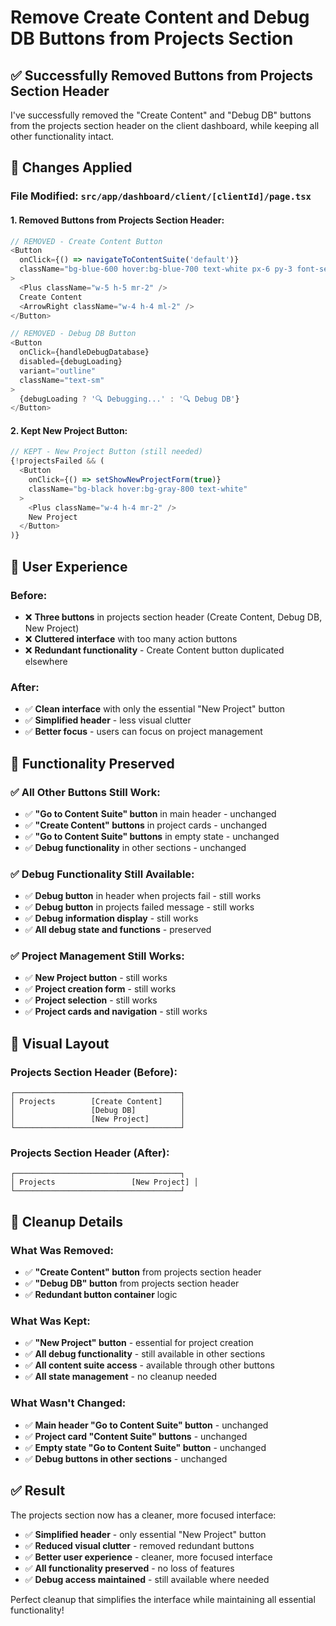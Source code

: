 # Remove Create Content and Debug DB Buttons from Projects Section

## ✅ Successfully Removed Buttons from Projects Section Header

I've successfully removed the "Create Content" and "Debug DB" buttons from the projects section header on the client dashboard, while keeping all other functionality intact.

## 🔧 Changes Applied

### **File Modified: `src/app/dashboard/client/[clientId]/page.tsx`**

#### **1. Removed Buttons from Projects Section Header:**
```typescript
// REMOVED - Create Content Button
<Button 
  onClick={() => navigateToContentSuite('default')}
  className="bg-blue-600 hover:bg-blue-700 text-white px-6 py-3 font-semibold shadow-md hover:shadow-lg transition-all duration-200"
>
  <Plus className="w-5 h-5 mr-2" />
  Create Content
  <ArrowRight className="w-4 h-4 ml-2" />
</Button>

// REMOVED - Debug DB Button
<Button 
  onClick={handleDebugDatabase}
  disabled={debugLoading}
  variant="outline"
  className="text-sm"
>
  {debugLoading ? '🔍 Debugging...' : '🔍 Debug DB'}
</Button>
```

#### **2. Kept New Project Button:**
```typescript
// KEPT - New Project Button (still needed)
{!projectsFailed && (
  <Button 
    onClick={() => setShowNewProjectForm(true)}
    className="bg-black hover:bg-gray-800 text-white"
  >
    <Plus className="w-4 h-4 mr-2" />
    New Project
  </Button>
)}
```

## 🎯 User Experience

### **Before:**
- ❌ **Three buttons** in projects section header (Create Content, Debug DB, New Project)
- ❌ **Cluttered interface** with too many action buttons
- ❌ **Redundant functionality** - Create Content button duplicated elsewhere

### **After:**
- ✅ **Clean interface** with only the essential "New Project" button
- ✅ **Simplified header** - less visual clutter
- ✅ **Better focus** - users can focus on project management

## 🔄 Functionality Preserved

### **✅ All Other Buttons Still Work:**
- ✅ **"Go to Content Suite" button** in main header - unchanged
- ✅ **"Create Content" buttons** in project cards - unchanged
- ✅ **"Go to Content Suite" buttons** in empty state - unchanged
- ✅ **Debug functionality** in other sections - unchanged

### **✅ Debug Functionality Still Available:**
- ✅ **Debug button** in header when projects fail - still works
- ✅ **Debug button** in projects failed message - still works
- ✅ **Debug information display** - still works
- ✅ **All debug state and functions** - preserved

### **✅ Project Management Still Works:**
- ✅ **New Project button** - still works
- ✅ **Project creation form** - still works
- ✅ **Project selection** - still works
- ✅ **Project cards and navigation** - still works

## 🎨 Visual Layout

### **Projects Section Header (Before):**
```
┌─────────────────────────────────────┐
│ Projects        [Create Content]    │
│                 [Debug DB]          │
│                 [New Project]       │
└─────────────────────────────────────┘
```

### **Projects Section Header (After):**
```
┌─────────────────────────────────────┐
│ Projects                 [New Project] │
└─────────────────────────────────────┘
```

## 🧹 Cleanup Details

### **What Was Removed:**
- ✅ **"Create Content" button** from projects section header
- ✅ **"Debug DB" button** from projects section header
- ✅ **Redundant button container** logic

### **What Was Kept:**
- ✅ **"New Project" button** - essential for project creation
- ✅ **All debug functionality** - still available in other sections
- ✅ **All content suite access** - available through other buttons
- ✅ **All state management** - no cleanup needed

### **What Wasn't Changed:**
- ✅ **Main header "Go to Content Suite" button** - unchanged
- ✅ **Project card "Content Suite" buttons** - unchanged
- ✅ **Empty state "Go to Content Suite" button** - unchanged
- ✅ **Debug buttons in other sections** - unchanged

## ✅ Result

The projects section now has a cleaner, more focused interface:
- ✅ **Simplified header** - only essential "New Project" button
- ✅ **Reduced visual clutter** - removed redundant buttons
- ✅ **Better user experience** - cleaner, more focused interface
- ✅ **All functionality preserved** - no loss of features
- ✅ **Debug access maintained** - still available where needed

Perfect cleanup that simplifies the interface while maintaining all essential functionality!
